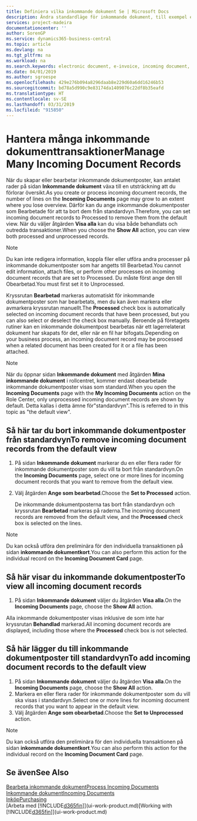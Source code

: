```yaml
---
title: Definiera vilka inkommande dokument Se | Microsoft Docs
description: Ändra standardläge för inkommande dokument, till exempel e-fakturor, förbättra din översikt över bearbetade och obearbetade poster.
services: project-madeira
documentationcenter: ''
author: SorenGP
ms.service: dynamics365-business-central
ms.topic: article
ms.devlang: na
ms.tgt_pltfrm: na
ms.workload: na
ms.search.keywords: electronic document, e-invoice, incoming document, OCR, ecommerce, document exchange, import invoice
ms.date: 04/01/2019
ms.author: sgroespe
ms.openlocfilehash: 429e276b094a8296daab8e229d60a6dd16246b53
ms.sourcegitcommit: bd78a5d990c9e83174da1409076c22df8b35eafd
ms.translationtype: HT
ms.contentlocale: sv-SE
ms.lasthandoff: 03/31/2019
ms.locfileid: "915850"
---
```

# <a name="manage-many-incoming-document-records"></a><span data-ttu-id="76890-103">Hantera många inkommande dokumenttransaktioner</span><span class="sxs-lookup"><span data-stu-id="76890-103">Manage Many Incoming Document Records</span></span>
<span data-ttu-id="76890-104">När du skapar eller bearbetar inkommande dokumentposter, kan antalet rader på sidan **Inkommande dokument** växa till en utsträckning att du förlorar översikt.</span><span class="sxs-lookup"><span data-stu-id="76890-104">As you create or process incoming document records, the number of lines on the **Incoming Documents** page may grow to an extent where you lose overview.</span></span> <span data-ttu-id="76890-105">Därför kan du ange inkommande dokumentposter som Bearbetade för att ta bort dem från standardvyn.</span><span class="sxs-lookup"><span data-stu-id="76890-105">Therefore, you can set incoming document records to Processed to remove them from the default view.</span></span> <span data-ttu-id="76890-106">När du väljer åtgärden **Visa alla** kan du visa både behandlats och outredda transaktioner.</span><span class="sxs-lookup"><span data-stu-id="76890-106">When you choose the **Show All** action, you can view both processed and unprocessed records.</span></span>

> [!NOTE]  
>   <span data-ttu-id="76890-107">Du kan inte redigera information, koppla filer eller utföra andra processer på inkommande dokumentposter som har angetts till Bearbetad.</span><span class="sxs-lookup"><span data-stu-id="76890-107">You cannot edit information, attach files, or perform other processes on incoming document records that are set to Processed.</span></span> <span data-ttu-id="76890-108">Du måste först ange den till Obearbetad.</span><span class="sxs-lookup"><span data-stu-id="76890-108">You must first set it to Unprocessed.</span></span>

<span data-ttu-id="76890-109">Kryssrutan **Bearbetad** markeras automatiskt för inkommande dokumentposter som har bearbetats, men du kan även markera eller avmarkera kryssrutan manuellt.</span><span class="sxs-lookup"><span data-stu-id="76890-109">The **Processed** check box is automatically selected on incoming document records that have been processed, but you can also select or deselect the check box manually.</span></span> <span data-ttu-id="76890-110">Beroende på företagets rutiner kan en inkommande dokumentpost bearbetas när ett lagerrelaterat dokument har skapats för det, eller när en fil har bifogats.</span><span class="sxs-lookup"><span data-stu-id="76890-110">Depending on your business process, an incoming document record may be processed when a related document has been created for it or a file has been attached.</span></span>

> [!NOTE]  
>   <span data-ttu-id="76890-111">När du öppnar sidan **Inkommande dokument** med åtgärden **Mina inkommande dokument** i rollcentret, kommer endast obearbetade inkommande dokumentposter visas som standard.</span><span class="sxs-lookup"><span data-stu-id="76890-111">When you open the **Incoming Documents** page with the **My Incoming Documents** action on the Role Center, only unprocessed incoming document records are shown by default.</span></span> <span data-ttu-id="76890-112">Detta kallas i detta ämne för"standardvyn".</span><span class="sxs-lookup"><span data-stu-id="76890-112">This is referred to in this topic as "the default view".</span></span>

## <a name="to-remove-incoming-document-records-from-the-default-view"></a><span data-ttu-id="76890-113">Så här tar du bort inkommande dokumentposter från standardvyn</span><span class="sxs-lookup"><span data-stu-id="76890-113">To remove incoming document records from the default view</span></span>
1. <span data-ttu-id="76890-114">På sidan **Inkommande dokument** markerar du en eller flera rader för inkommande dokumentposter som du vill ta bort från standardvyn.</span><span class="sxs-lookup"><span data-stu-id="76890-114">On the **Incoming Documents** page, select one or more lines for incoming document records that you want to remove from the default view.</span></span>
2. <span data-ttu-id="76890-115">Välj åtgärden **Ange som bearbetad**.</span><span class="sxs-lookup"><span data-stu-id="76890-115">Choose the **Set to Processed** action.</span></span>

    <span data-ttu-id="76890-116">De inkommande dokumentposterna tas bort från standardvyn och kryssrutan **Bearbetad** markeras på raderna.</span><span class="sxs-lookup"><span data-stu-id="76890-116">The incoming document records are removed from the default view, and the **Processed** check box is selected on the lines.</span></span>

> [!NOTE]  
>   <span data-ttu-id="76890-117">Du kan också utföra den preliminära för den individuella transaktionen på sidan **inkommande dokumentkort**.</span><span class="sxs-lookup"><span data-stu-id="76890-117">You can also perform this action for the individual record on the **Incoming Document Card** page.</span></span>

## <a name="to-view-all-incoming-document-records"></a><span data-ttu-id="76890-118">Så här visar du inkommande dokumentposter</span><span class="sxs-lookup"><span data-stu-id="76890-118">To view all incoming document records</span></span>
1. <span data-ttu-id="76890-119">På sidan **Inkommande dokument** väljer du åtgärden **Visa alla**.</span><span class="sxs-lookup"><span data-stu-id="76890-119">On the **Incoming Documents** page, choose the **Show All** action.</span></span>

<span data-ttu-id="76890-120">Alla inkommande dokumentposter visas inklusive de som inte har kryssrutan **Behandlad** markerad.</span><span class="sxs-lookup"><span data-stu-id="76890-120">All incoming document records are displayed, including those where the **Processed** check box is not selected.</span></span>

## <a name="to-add-incoming-document-records-to-the-default-view"></a><span data-ttu-id="76890-121">Så här lägger du till inkommande dokumentposter till standardvyn</span><span class="sxs-lookup"><span data-stu-id="76890-121">To add incoming document records to the default view</span></span>
1. <span data-ttu-id="76890-122">På sidan **Inkommande dokument** väljer du åtgärden **Visa alla**.</span><span class="sxs-lookup"><span data-stu-id="76890-122">On the **Incoming Documents** page, choose the **Show All** action.</span></span>
2. <span data-ttu-id="76890-123">Markera en eller flera rader för inkommande dokumentposter som du vill ska visas i standardvyn.</span><span class="sxs-lookup"><span data-stu-id="76890-123">Select one or more lines for incoming document records that you want to appear in the default view.</span></span>
3. <span data-ttu-id="76890-124">Välj åtgärden **Ange som obearbetad**.</span><span class="sxs-lookup"><span data-stu-id="76890-124">Choose the **Set to Unprocessed** action.</span></span>  

> [!NOTE]  
>   <span data-ttu-id="76890-125">Du kan också utföra den preliminära för den individuella transaktionen på sidan **inkommande dokumentkort**.</span><span class="sxs-lookup"><span data-stu-id="76890-125">You can also perform this action for the individual record on the **Incoming Document Card** page.</span></span>

## <a name="see-also"></a><span data-ttu-id="76890-126">Se även</span><span class="sxs-lookup"><span data-stu-id="76890-126">See Also</span></span>
[<span data-ttu-id="76890-127">Bearbeta inkommande dokument</span><span class="sxs-lookup"><span data-stu-id="76890-127">Process Incoming Documents</span></span>](across-process-income-documents.md)  
[<span data-ttu-id="76890-128">Inkommande dokument</span><span class="sxs-lookup"><span data-stu-id="76890-128">Incoming Documents</span></span>](across-income-documents.md)  
[<span data-ttu-id="76890-129">Inköp</span><span class="sxs-lookup"><span data-stu-id="76890-129">Purchasing</span></span>](purchasing-manage-purchasing.md)  
<span data-ttu-id="76890-130">[Arbeta med [!INCLUDE[d365fin](includes/d365fin_md.md)]](ui-work-product.md)</span><span class="sxs-lookup"><span data-stu-id="76890-130">[Working with [!INCLUDE[d365fin](includes/d365fin_md.md)]](ui-work-product.md)</span></span>
